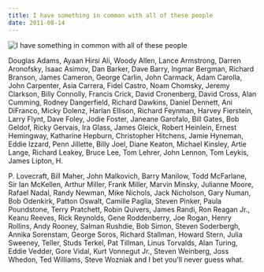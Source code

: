 ```yaml
---
title: I have something in common with all of these people
date: 2011-08-14
---
```


![I have something in common with all of these people](https://source.unsplash.com/l7dbl-sUg3k/1600x900)

Douglas Adams, Ayaan Hirsi Ali, Woody Allen, Lance Armstrong, Darren Aronofsky, Isaac Asimov, Dan Barker, Dave Barry, Ingmar Bergman, Richard Branson, James Cameron, George Carlin, John Carmack, Adam Carolla, John Carpenter, Asia Carrera, Fidel Castro, Noam Chomsky, Jeremy Clarkson, Billy Connolly, Francis Crick, David Cronenberg, David Cross, Alan Cumming, Rodney Dangerfield, Richard Dawkins, Daniel Dennett, Ani DiFranco, Micky Dolenz, Harlan Ellison, Richard Feynman, Harvey Fierstein, Larry Flynt, Dave Foley, Jodie Foster, Janeane Garofalo, Bill Gates, Bob Geldof, Ricky Gervais, Ira Glass, James Gleick, Robert Heinlein, Ernest Hemingway, Katharine Hepburn, Christopher Hitchens, Jamie Hyneman, Eddie Izzard, Penn Jillette, Billy Joel, Diane Keaton, Michael Kinsley, Artie Lange, Richard Leakey, Bruce Lee, Tom Lehrer, John Lennon, Tom Leykis, James Lipton, H.

P. Lovecraft, Bill Maher, John Malkovich, Barry Manilow, Todd McFarlane, Sir Ian McKellen, Arthur Miller, Frank Miller, Marvin Minsky, Julianne Moore, Rafael Nadal, Randy Newman, Mike Nichols, Jack Nicholson, Gary Numan, Bob Odenkirk, Patton Oswalt, Camille Paglia, Steven Pinker, Paula Poundstone, Terry Pratchett, Robin Quivers, James Randi, Ron Reagan Jr., Keanu Reeves, Rick Reynolds, Gene Roddenberry, Joe Rogan, Henry Rollins, Andy Rooney, Salman Rushdie, Bob Simon, Steven Soderbergh, Annika Sorenstam, George Soros, Richard Stallman, Howard Stern, Julia Sweeney, Teller, Studs Terkel, Pat Tillman, Linus Torvalds, Alan Turing, Eddie Vedder, Gore Vidal, Kurt Vonnegut Jr., Steven Weinberg, Joss Whedon, Ted Williams, Steve Wozniak and I bet you'll never guess what.